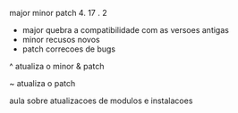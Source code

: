 major minor patch
 4.   17 .  2


 - major quebra a compatibilidade com as versoes antigas
 - minor recusos novos
 - patch correcoes de bugs


 ^ atualiza o minor & patch 

 ~ atualiza o patch

 aula sobre atualizacoes de modulos e instalacoes
